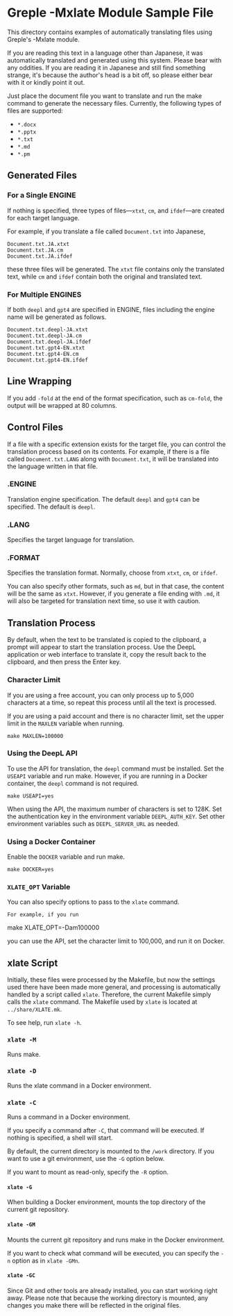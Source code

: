 # Greple -Mxlate Module Sample File

This directory contains examples of automatically translating files using Greple's -Mxlate module.

If you are reading this text in a language other than Japanese, it was automatically translated and generated using this system. Please bear with any oddities. If you are reading it in Japanese and still find something strange, it's because the author's head is a bit off, so please either bear with it or kindly point it out.

Just place the document file you want to translate and run the make command to generate the necessary files. Currently, the following types of files are supported:

- `*.docx`
- `*.pptx`
- `*.txt`
- `*.md`
- `*.pm`

## Generated Files

### For a Single ENGINE

If nothing is specified, three types of files—`xtxt`, `cm`, and `ifdef`—are created for each target language.

For example, if you translate a file called `Document.txt` into Japanese,

    Document.txt.JA.xtxt
    Document.txt.JA.cm
    Document.txt.JA.ifdef

these three files will be generated. The `xtxt` file contains only the translated text, while `cm` and `ifdef` contain both the original and translated text.

### For Multiple ENGINES

If both `deepl` and `gpt4` are specified in ENGINE, files including the engine name will be generated as follows.

    Document.txt.deepl-JA.xtxt
    Document.txt.deepl-JA.cm
    Document.txt.deepl-JA.ifdef
    Document.txt.gpt4-EN.xtxt
    Document.txt.gpt4-EN.cm
    Document.txt.gpt4-EN.ifdef

## Line Wrapping

If you add `-fold` at the end of the format specification, such as `cm-fold`, the output will be wrapped at 80 columns.

## Control Files

If a file with a specific extension exists for the target file, you can control the translation process based on its contents. For example, if there is a file called `Document.txt.LANG` along with `Document.txt`, it will be translated into the language written in that file.

### .ENGINE

Translation engine specification. The default `deepl` and `gpt4` can be specified. The default is `deepl`.

### .LANG

Specifies the target language for translation.

### .FORMAT

Specifies the translation format. Normally, choose from `xtxt`, `cm`, or `ifdef`.

You can also specify other formats, such as `md`, but in that case, the content will be the same as `xtxt`. However, if you generate a file ending with `.md`, it will also be targeted for translation next time, so use it with caution.

## Translation Process

By default, when the text to be translated is copied to the clipboard, a prompt will appear to start the translation process. Use the DeepL application or web interface to translate it, copy the result back to the clipboard, and then press the Enter key.

### Character Limit

If you are using a free account, you can only process up to 5,000 characters at a time, so repeat this process until all the text is processed.

If you are using a paid account and there is no character limit, set the upper limit in the `MAXLEN` variable when running.

    make MAXLEN=100000

### Using the DeepL API

To use the API for translation, the `deepl` command must be installed. Set the `USEAPI` variable and run make. However, if you are running in a Docker container, the `deepl` command is not required.

    make USEAPI=yes

When using the API, the maximum number of characters is set to 128K. Set the authentication key in the environment variable `DEEPL_AUTH_KEY`. Set other environment variables such as `DEEPL_SERVER_URL` as needed.

### Using a Docker Container

Enable the `DOCKER` variable and run make.

    make DOCKER=yes

### `XLATE_OPT` Variable

You can also specify options to pass to the `xlate` command.

    For example, if you run

make XLATE_OPT=-Dam100000

you can use the API, set the character limit to 100,000, and run it on Docker.

## xlate Script

Initially, these files were processed by the Makefile, but now the settings used there have been made more general, and processing is automatically handled by a script called `xlate`. Therefore, the current Makefile simply calls the `xlate` command. The Makefile used by `xlate` is located at `../share/XLATE.mk`.

To see help, run `xlate -h`.

### `xlate -M`

Runs make.

### `xlate -D`

Runs the xlate command in a Docker environment.

### `xlate -C`

Runs a command in a Docker environment.

If you specify a command after `-C`, that command will be executed. If nothing is specified, a shell will start.

By default, the current directory is mounted to the `/work` directory. If you want to use a git environment, use the `-G` option below.

If you want to mount as read-only, specify the `-R` option.

#### `xlate -G`

When building a Docker environment, mounts the top directory of the current git repository.

#### `xlate -GM`

Mounts the current git repository and runs make in the Docker environment.

If you want to check what command will be executed, you can specify the `-n` option as in `xlate -GMn`.

#### `xlate -GC`

Since Git and other tools are already installed, you can start working right away. Please note that because the working directory is mounted, any changes you make there will be reflected in the original files.
